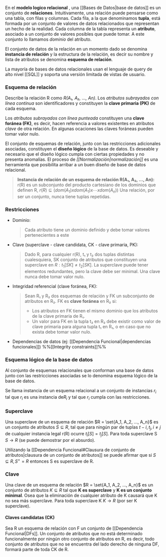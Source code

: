 En el **modelo logico relacional** , una [[Bases de Datos|base de datos]] es un conjunto de **relaciones**. Intuitivamente, una relación puede pensarse como una tabla, con filas y columnas. Cada fila, a la que denominamos **tupla**, está formada por un conjunto de valores de datos relacionados que representan un hecho de la realidad. Cada columna de la tabla representa un **atributo**, asociado a un conjunto de valores posibles que puede tomar. A este conjunto lo llamamos *dominio* del atributo.

El conjunto de datos de la relación en un momento dado se denomina **instancia de relación** y la estructura de la relación, es decir su nombre y lista de atributos se denomina **esquema de relación**.

 La mayoría de bases de datos relacionales usan el lenguaje de query de alto nivel [[SQL]] y soporta una versión limitada de vistas de usuario.

### Esquema de relación
Describe la relación R como *R(A₁, A₂, ..., An)*. Los *atributos subrayados con línea continua* son identificadores y constituyen la **clave primaria (PK)** de cada esquema.

Los *atributos subrayados con línea punteada* constituyen una **clave foránea (FK)**, es decir, hacen referencia a valores existentes en atributos *clave* de otra relación. En algunas ocaciones las claves foráneas pueden tomar valor nulo.

El conjunto de esquemas de relación, junto con las restricciones adicionales asociadas, constituyen el **diseño lógico** de la base de datos. Es deseable y necesario que el diseño lógico cumpla con ciertas propiedades y no presenta anomalías. El proceso de *[[Normalización|normalización]]* es una herramienta que posibilita arribar a un buen diseño de base de datos relacional.

> **Instancia de relación de un esquema de relación R(A₁, A₂, ..., An):** r(R) es un subconjunto del producto cartesiano de los dominios que definen R, 
> $r(R) \subseteq (dom(A_1) x dom(A_1) x \cdots x dom(A_n))$
> Una relación, por ser un conjunto, nunca tiene tuplas repetidas.

### Restricciones
* Dominio:
	> Cada atributo tiene un dominio definido y debe tomar valores pertenecientes a este
* Clave (superclave - clave candidata, CK - clave primaria, PK):
	> Dado R, para cualquier r(R), t₁ y t₂ dos tuplas distintas cualesquiera, SK conjunto de atributos que constituyen una superclave en $R: t_1[SK] ≠ t_2[SK]$.
	> La superclave puede tener elementos redundantes, pero la clave debe ser minimal.
	> Una clave nunca debe tomar valor nulo.
* Integridad referencial (clave foránea, FK):
	> Sean R₁ y R₂ dos esquemas de relación y FK un subconjunto de atributos en R₂. FK es **clave foránea** en R₂ si:
	> * Los atributos en FK tienen el mismo dominio que los atributos de la clave primaria de R₁.
	> * Un valor para FK en la tupla t₂ en R₂ debe existir como valor de clave primaria para alguna tupla t₁ en R₁, o en caso que no exista debe tomar valor nulo.
* Dependencias de datos (ej: [[Dependencia Funcional|dependencias funcionales]])
%%[[Integrity constraints]]%%
	
### Esquema lógico de la base de datos
Al conjunto de esquemas relacionales que conforman una base de datos junto con las restricciones asociadas se lo denomina esquema lógico de la base de datos.

Se llama instancia de un esquema relacional a un conjunto de instancias $r_i$ tal que $r_i$ es una instancia de$R_i$ y tal que $r_i$ cumpla con las restricciones.

### Superclave
Una superclave de un esquema de relación $R = \set{A_1, A_2, ..., A_n}$ es un conjunto de atributos $S \subseteq R$, tal que para ningún par de tuplas $t-i, t_j, i \ne j$ de cualquier instancia legal r(R) ocurre $t_i[S] = t_j[S]$. Para toda superclave S $S \rightarrow R$ (se puede demostrar por el absurdo).

Utilizando la [[Dependencia Funcional#Clausura de conjunto de atributos|clausura de un conjunto de atributos]] se puede afirmar que si $S \subseteq R, S^+ = R$ entonces S es superclave de R.

### Clave
Una clave de un esquema de relación $R = \set{A_1, A_2, ..., A_n}$ es un conjunto de atributos $K \subseteq R$ tal que **K es superclave** y **K es un conjunto minimal**. Osea que la eliminación de cualquier atributo de K causará que K no sea más superclave. Para toda superclave K $K \rightarrow R$ (por ser K superclave).

#### Claves candidatas (CK)
Sea R un esquema de relación con F un conjunto de [[Dependencia Funcional|DFs]]. Un conjunto de atributos que no está determinado funcionalmente por ningún otro conjunto de atributos en R, es decir, todo conjunto de atributos que no se encuentra del lado derecho de ninguna DF, formará parte de toda CK de R.